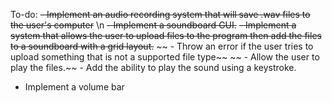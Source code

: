 To-do:
~~- Implement an audio recording system that will save .wav files to the user's computer~~ \n
~~- Implement a soundboard GUI.~~
~~- Implement a system that allows the user to upload files to the program then add the files to a soundboard with a grid layout.~~
~~    - Throw an error if the user tries to upload something that is not a supported file type~~
~~    - Allow the user to play the files.~~
    - Add the ability to play the sound using a keystroke.
- Implement a volume bar
